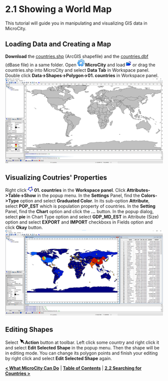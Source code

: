 # 2.1 Showing a World Map
This tutorial will guide you in manipulating and visualizing GIS data in MicroCity.
## Loading Data and Creating a Map
**Download** the [countries.shp](https://github.com/microcity/microcity.github.io/raw/main/docs/data/countries.shp) (ArcGIS shapefile) and the [countries.dbf](https://github.com/microcity/microcity.github.io/raw/main/docs/data/countries.dbf) (dBase file) in a same folder. Open ![icon_microcity](./imgs/icon_microcity.png)**MicroCity** and load ![button_load](./imgs/button_load.png) or drag the countries.shp into MicroCity and select **Data Tab** in Workspace panel. Double click **Data->Shapes->Polygon->01. countries** in Workspace panel. 
![Screenshot](./imgs/world_countries.png)
## Visualizing Coutries' Properties
Right click ![icon](./imgs/icon_shapes_polygon.png) **01. countries** in the **Workspace panel**. Click **Attributes->Table->Show** in the popup menu. In the **Settings** Panel, find the **Colors->Type** option and select **Graduated Color**. In its sub-option **Attribute**, select **POP_EST** which is population property of countries. In the **Setting** Panel, find the **Chart** option and click the **...** button. In the popup dialog, select **pie** in Chart Type option and select **GDP_MD_EST** in Attribute (Size) option and select **EXPORT** and **IMPORT** checkboxs in Fields option and click **Okay** button.
![Screenshot](./imgs/data_visualization.png)
## Editing Shapes
Select ![button](./imgs/button_action.png)**Action** button at toolbar. Left click some country and right click it and select **Edit Selected Shape** in the popup menu. Then the shape will be in editing mode. You can change its polygon points and finish your editing by right click and select **Edit Selected Shape** again.

[**< What MicroCity Can Do**](1.1_what_microcity_can_do.md) | [**Table of Contents**](.) | [**2.2 Searching for Countries >**](2.2_searching_for_countries.md)
